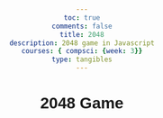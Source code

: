 ```yaml
---
toc: true
comments: false
title: 2048
description: 2048 game in Javascript
courses: { compsci: {week: 3}}
type: tangibles
---
```


<!DOCTYPE html>
<html>
<head>
  <title>2048 Game</title>
  <style>
    /* Add some basic styling for the game */
    body {
      text-align: center;
      font-family: Arial, sans-serif;
    }
    .game-container {
      margin: 20px auto;
      width: 300px;
    }
    .cell {
      display: inline-block;
      width: 60px;
      height: 60px;
      margin: 5px;
      text-align: center;
      vertical-align: middle;
      font-size: 20px;
      background-color: #eee;
      border: 2px solid #ddd;
    }
  </style>
</head>
<body>
  <h1>2048 Game</h1>
  <div class="game-container">
    <!-- The game grid will be created dynamically here -->
  </div>
  <script>
    const gridSize = 4;
    let grid = new Array(gridSize).fill(null).map(() => new Array(gridSize).fill(null));
    
    function initializeGame() {
      // Initialize the grid with two random cells containing 2 or 4
      addRandomCell();
      addRandomCell();
      renderGrid();
    }

    function addRandomCell() {
      const emptyCells = [];
      for (let i = 0; i < gridSize; i++) {
        for (let j = 0; j < gridSize; j++) {
          if (grid[i][j] === null) {
            emptyCells.push({ row: i, col: j });
          }
        }
      }
      if (emptyCells.length === 0) {
        // Game over condition
        alert('Game Over!');
        return;
      }
      const randomIndex = Math.floor(Math.random() * emptyCells.length);
      const { row, col } = emptyCells[randomIndex];
      grid[row][col] = Math.random() < 0.9 ? 2 : 4; // 90% chance of 2, 10% chance of 4
    }

    function renderGrid() {
      const gameContainer = document.querySelector('.game-container');
      gameContainer.innerHTML = '';
      for (let i = 0; i < gridSize; i++) {
        for (let j = 0; j < gridSize; j++) {
          const cell = document.createElement('div');
          cell.className = 'cell';
          cell.textContent = grid[i][j] || '';
          gameContainer.appendChild(cell);
        }
      }
    }

    // Initialize the game
    initializeGame();

    // Handle keyboard input
    document.addEventListener('keydown', (event) => {
      // Implement your code to move cells here
    });
  </script>
</body>
</html>